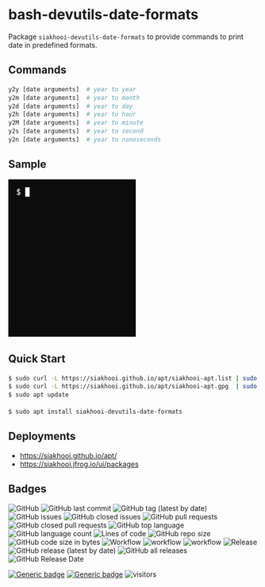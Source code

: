 # bash-devutils-date-formats

Package `siakhooi-devutils-date-formats` to provide commands to print date in predefined formats.

## Commands

```bash
y2y [date arguments]  # year to year
y2m [date arguments]  # year to month
y2d [date arguments]  # year to day
y2h [date arguments]  # year to hour
y2M [date arguments]  # year to minute
y2s [date arguments]  # year to second
y2n [date arguments]  # year to nanoseconds
```

## Sample

![sample](sample.gif "Sample")

## Quick Start

```bash
$ sudo curl -L https://siakhooi.github.io/apt/siakhooi-apt.list | sudo tee /etc/apt/sources.list.d/siakhooi-apt.list > /dev/null
$ sudo curl -L https://siakhooi.github.io/apt/siakhooi-apt.gpg  | sudo tee /usr/share/keyrings/siakhooi-apt.gpg > /dev/null
$ sudo apt update

$ sudo apt install siakhooi-devutils-date-formats
```

## Deployments

- <https://siakhooi.github.io/apt/>
- <https://siakhooi.jfrog.io/ui/packages>

## Badges

![GitHub](https://img.shields.io/github/license/siakhooi/bash-devutils-date-formats?logo=github)
![GitHub last commit](https://img.shields.io/github/last-commit/siakhooi/bash-devutils-date-formats?logo=github)
![GitHub tag (latest by date)](https://img.shields.io/github/v/tag/siakhooi/bash-devutils-date-formats?logo=github)
![GitHub issues](https://img.shields.io/github/issues/siakhooi/bash-devutils-date-formats?logo=github)
![GitHub closed issues](https://img.shields.io/github/issues-closed/siakhooi/bash-devutils-date-formats?logo=github)
![GitHub pull requests](https://img.shields.io/github/issues-pr-raw/siakhooi/bash-devutils-date-formats?logo=github)
![GitHub closed pull requests](https://img.shields.io/github/issues-pr-closed-raw/siakhooi/bash-devutils-date-formats?logo=github)
![GitHub top language](https://img.shields.io/github/languages/top/siakhooi/bash-devutils-date-formats?logo=github)
![GitHub language count](https://img.shields.io/github/languages/count/siakhooi/bash-devutils-date-formats?logo=github)
![Lines of code](https://img.shields.io/tokei/lines/github/siakhooi/bash-devutils-date-formats?logo=github)
![GitHub repo size](https://img.shields.io/github/repo-size/siakhooi/bash-devutils-date-formats?logo=github)
![GitHub code size in bytes](https://img.shields.io/github/languages/code-size/siakhooi/bash-devutils-date-formats?logo=github)
![Workflow](https://img.shields.io/badge/Workflow-github-purple)
![workflow](https://github.com/siakhooi/bash-devutils-date-formats/actions/workflows/workflow-build-with-quality-checks.yml/badge.svg)
![workflow](https://github.com/siakhooi/bash-devutils-date-formats/actions/workflows/workflow-deployments.yml/badge.svg)
![Release](https://img.shields.io/badge/Release-github-purple)
![GitHub release (latest by date)](https://img.shields.io/github/v/release/siakhooi/bash-devutils-date-formats?label=GPR%20release&logo=github)
![GitHub all releases](https://img.shields.io/github/downloads/siakhooi/bash-devutils-date-formats/total?color=33cb56&logo=github)
![GitHub Release Date](https://img.shields.io/github/release-date/siakhooi/bash-devutils-date-formats?logo=github)

[![Generic badge](https://img.shields.io/badge/Funding-BuyMeACoffee-33cb56.svg)](https://www.buymeacoffee.com/siakhooi)
[![Generic badge](https://img.shields.io/badge/Funding-Ko%20Fi-33cb56.svg)](https://ko-fi.com/siakhooi)
![visitors](https://hit-tztugwlsja-uc.a.run.app/?outputtype=badge&counter=ghmd-bash-date-formats)
